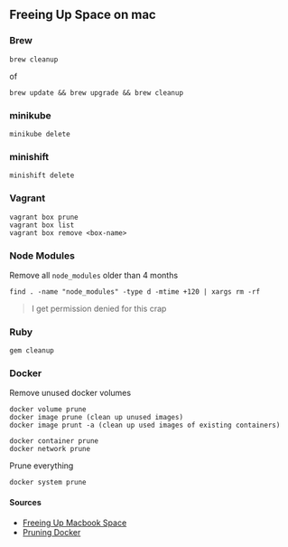 ## Freeing Up Space on mac

### Brew

    brew cleanup

of

    brew update && brew upgrade && brew cleanup

### minikube

    minikube delete

### minishift

    minishift delete

### Vagrant

    vagrant box prune
    vagrant box list
    vagrant box remove <box-name>

### Node Modules

Remove all `node_modules` older than 4 months

    find . -name "node_modules" -type d -mtime +120 | xargs rm -rf

> I get permission denied for this crap

### Ruby

    gem cleanup

### Docker

Remove unused docker volumes

    docker volume prune 
    docker image prune (clean up unused images)
    docker image prunt -a (clean up used images of existing containers)
    
    docker container prune
    docker network prune

Prune everything

    docker system prune

#### Sources

* [Freeing Up Macbook Space](https://www.freecodecamp.org/news/how-to-free-up-space-on-your-developer-mac-f542f66ddfb/)
* [Pruning Docker](https://docs.docker.com/config/pruning/)